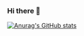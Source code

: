 ### Hi there 👋

[![Anurag's GitHub stats](https://github-readme-stats.vercel.app/api?username=wynn719)](https://github.com/wynn719/github-readme-stats)

<!--
**wynn719/wynn719** is a ✨ _special_ ✨ repository because its `README.md` (this file) appears on your GitHub profile.

Here are some ideas to get you started:

- 🔭 I’m currently working on ...
- 🌱 I’m currently learning ...
- 👯 I’m looking to collaborate on ...
- 🤔 I’m looking for help with ...
- 💬 Ask me about ...
- 📫 How to reach me: ...
- 😄 Pronouns: ...
- ⚡ Fun fact: ...
-->
